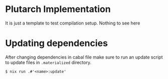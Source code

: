 # Plutarch Implementation

It is just a template to test compilation setup. Nothing to see here

# Updating dependencies

After changing dependencies in cabal file make sure to run an update script to update files in `.materialized` directory.
```
$ nix run .#'<name>:update'
```

